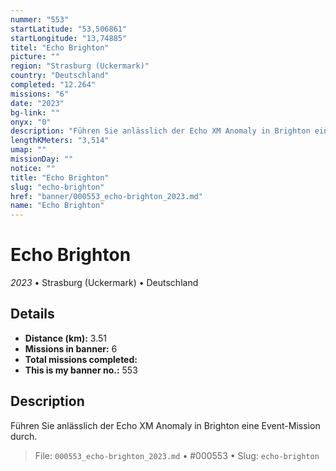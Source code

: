 ```yaml
---
nummer: "553"
startLatitude: "53,506861"
startLongitude: "13,74885"
titel: "Echo Brighton"
picture: ""
region: "Strasburg (Uckermark)"
country: "Deutschland"
completed: "12.264"
missions: "6"
date: "2023"
bg-link: ""
onyx: "0"
description: "Führen Sie anlässlich der Echo XM Anomaly in Brighton eine Event-Mission durch."
lengthKMeters: "3,514"
umap: ""
missionDay: ""
notice: ""
title: "Echo Brighton"
slug: "echo-brighton"
href: "banner/000553_echo-brighton_2023.md"
name: "Echo Brighton"
---
```

# Echo Brighton

*2023* • Strasburg (Uckermark) • Deutschland





## Details
- **Distance (km):** 3.51
- **Missions in banner:** 6
- **Total missions completed:** 
- **This is my banner no.:** 553



## Description
Führen Sie anlässlich der Echo XM Anomaly in Brighton eine Event-Mission durch.




> File: `000553_echo-brighton_2023.md` • #000553 • Slug: `echo-brighton`
